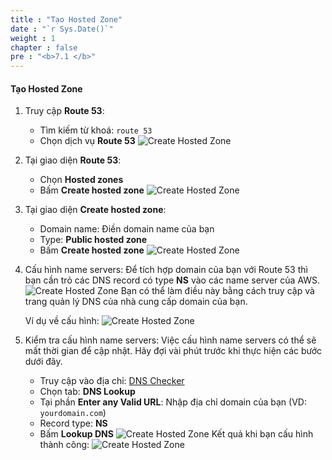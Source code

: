 ```yaml
---
title : "Tạo Hosted Zone"
date : "`r Sys.Date()`"
weight : 1
chapter : false
pre : "<b>7.1 </b>"
---
```

#### Tạo Hosted Zone
1. Truy cập **Route 53**:
    - Tìm kiếm từ khoá: `route 53`
    - Chọn dịch vụ **Route 53**
    ![Create Hosted Zone](/images/7-route53/route53_hosted_zone_1.png)
2. Tại giao diện **Route 53**:
    - Chọn **Hosted zones**
    - Bấm **Create hosted zone**
    ![Create Hosted Zone](/images/7-route53/route53_hosted_zone_2.png)
3. Tại giao diện **Create hosted zone**:
    - Domain name: Điền domain name của bạn
    - Type: **Public hosted zone**
    - Bấm **Create hosted zone**
    ![Create Hosted Zone](/images/7-route53/route53_hosted_zone_3.png)
4. Cấu hình name servers:
    Để tích hợp domain của bạn với Route 53 thì bạn cần trỏ các DNS record có type **NS** vào các name server của AWS.
    ![Create Hosted Zone](/images/7-route53/route53_hosted_zone_4.png)
    Bạn có thể làm điều này bằng cách truy cập và trang quản lý DNS của nhà cung cấp domain của bạn.
    
    Ví dụ về cấu hình:
    ![Create Hosted Zone](/images/7-route53/route53_hosted_zone_5.png)
5. Kiểm tra cấu hình name servers:
    Việc cấu hình name servers có thể sẽ mất thời gian để cập nhật. Hãy đợi vài phút trước khi thực hiện các bước dưới đây.
    - Truy cập vào địa chỉ: [DNS Checker](https://dnschecker.org)
    - Chọn tab: **DNS Lookup**
    - Tại phần **Enter any Valid URL**: Nhập địa chỉ domain của bạn (VD: `yourdomain.com`)
    - Record type: **NS**
    - Bấm **Lookup DNS**
    ![Create Hosted Zone](/images/7-route53/route53_dns_lookup_1.png)
    Kết quả khi bạn cấu hình thành công:
    ![Create Hosted Zone](/images/7-route53/route53_dns_lookup_2.png)

